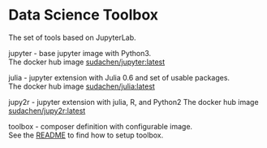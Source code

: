# Data Science Toolbox  

The set of tools based on JupyterLab.

jupyter - base jupyter image with Python3.    
The docker hub image [sudachen/jupyter:latest](http://hub.docker.com/r/sudachen/jupyter)

julia - jupyter extension with Julia 0.6 and set of usable packages.   
The docker hub image [sudachen/julia:latest](http://hub.docker.com/r/sudachen/julia)

jupy2r - jupyter extension with julia, R, and Python2
The docker hub image [sudachen/jupy2r:latest](http://hub.docker.com/r/sudachen/jupy2r)

toolbox - composer definition with configurable image.   
See the [README](https://github.com/sudachen/dstoolbox/blob/master/toolbox/README.md) to find how to setup toolbox.

